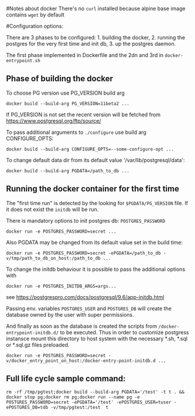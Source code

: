 #Notes about docker
There's no `curl` installed because alpine base image contains `wget` by default

#Configuration options:

There are 3 phases to be configured: 1. building the docker, 2. running the postgres for 
the very first time and init db, 3. up the postgres daemon.

The first phase implemented in Dockerfile and the 2dn and 3rd in `docker-entrypoint.sh`

## Phase of building the docker
To choose PG version use PG_VERSION build arg
```
docker build --build-arg PG_VERSION=11beta2 ...
```
If PG_VERSION is not set the recent version will be fetched from https://www.postgresql.org/ftp/source/

To pass additional arguments to `./configure` use build arg CONFIGURE_OPTS:
```
docker build --build-arg CONFIGURE_OPTS=--some-configure-opt ...
```

To change default data dir from its default value '/var/lib/postgresql/data':
```
docker build --build-arg PGDATA=/path_to_db ...

```

## Running the docker container for the first time
The "first time run" is detected by the looking for `$PGDATA/PG_VERSION` file. If it does not
exist the `initdb` will be run.

There is mandatory options to init postgres db: `POSTGRES_PASSWORD` 
```
docker run -e POSTGRES_PASSWORD=secret ...

```

Also PGDATA may be changed from its default value set in the build time:
```
docker run -e POSTGRES_PASSWORD=secret -ePGDATA=/path_to_db -v/tmp/path_to_db_on_host:/path_to_db ...

```

To change the initdb behaviour it is possible to pass the additional options with
```
docker run -e POSTGRES_INITDB_ARGS=args...

```
see https://postgrespro.com/docs/postgresql/9.6/app-initdb.html

Passing env. variables `POSTGRES_USER` and `POSTGRES_DB` will create the database owned by
the user with super permissions.

And finally as soon as the database is created the scripts from `/docker-entrypoint-initdb.d/` 
to be executed. Thus in order to customize postgress instansce mount this directory to host system with
the necessary *.sh, *.sql or *.sql.gz files preloaded.
```
docker run -e POSTGRES_PASSWORD=secret -v/docker_entry_point_on_host:/docker-entry-point-initdb.d ...
```


## Full life cycle sample command:

```
rm -rf /tmp/pgtest;docker build --build-arg PGDATA='/test' -t t . && docker stop pg;docker rm pg;docker run --name pg -e POSTGRES_PASSWORD=secret -ePGDATA='/test' -ePOSTGRES_USER=tuser -ePOSTGRES_DB=tdb -v/tmp/pgtest:/test  t
```
